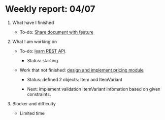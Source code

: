 
Weekly report: 04/07
===


1. What have I finished
	
	- To-do: [Share document with feature](https://trello.com/c/ZpenE5Cn)

2. What I am working on

	- To-do: [learn REST API](https://trello.com/c/ZpenE5Cn). 

		- Status: starting

	- Work that not finished: [design and implement pricing module](https://github.com/RebornForTrueLife/pricing-module)

		- Status: defined 2 objects: Item and ItemVariant

		- Next: implement validation ItemVariant infomation based on given constraints.


3. Blocker and difficulty

	- Limited time
